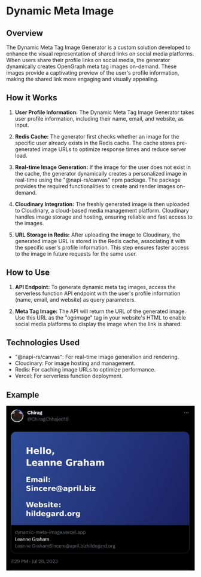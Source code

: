 # Dynamic Meta Image

## Overview
The Dynamic Meta Tag Image Generator is a custom solution developed to enhance the visual representation of shared links on social media platforms. When users share their profile links on social media, the generator dynamically creates OpenGraph meta tag images on-demand. These images provide a captivating preview of the user's profile information, making the shared link more engaging and visually appealing.

## How it Works
1. **User Profile Information:** The Dynamic Meta Tag Image Generator takes user profile information, including their name, email, and website, as input.

2. **Redis Cache:** The generator first checks whether an image for the specific user already exists in the Redis cache. The cache stores pre-generated image URLs to optimize response times and reduce server load.

3. **Real-time Image Generation:** If the image for the user does not exist in the cache, the generator dynamically creates a personalized image in real-time using the "@napi-rs/canvas" npm package. The package provides the required functionalities to create and render images on-demand.

4. **Cloudinary Integration:** The freshly generated image is then uploaded to Cloudinary, a cloud-based media management platform. Cloudinary handles image storage and hosting, ensuring reliable and fast access to the images.

5. **URL Storage in Redis:** After uploading the image to Cloudinary, the generated image URL is stored in the Redis cache, associating it with the specific user's profile information. This step ensures faster access to the image in future requests for the same user.

## How to Use
1. **API Endpoint:** To generate dynamic meta tag images, access the serverless function API endpoint with the user's profile information (name, email, and website) as query parameters.

2. **Meta Tag Image:** The API will return the URL of the generated image. Use this URL as the "og:image" tag in your website's HTML to enable social media platforms to display the image when the link is shared.

## Technologies Used
- "@napi-rs/canvas": For real-time image generation and rendering.
- Cloudinary: For image hosting and management.
- Redis: For caching image URLs to optimize performance.
- Vercel: For serverless function deployment.

## Example
![Example](image.png)